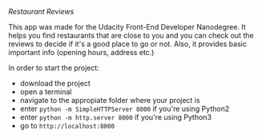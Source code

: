 *Restaurant Reviews*

This app was made for the Udacity Front-End Developer Nanodegree. It helps you find restaurants that are close to you and you can check out the reviews to decide if it's a good place to go or not. Also, it provides basic important info (opening hours, address etc.)

In order to start the project: 
- download the project
- open a terminal
- navigate to the appropiate folder where your project is
- enter `python -m SimpleHTTPServer 8000` if you're using Python2
- enter `python -m http.server 8000` if you're using Python3
- go to `http://localhost:8000`
